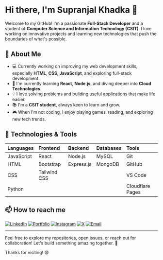 # Hi there, I'm Supranjal Khadka 👋

Welcome to my GitHub! I'm a passionate **Full-Stack Developer** and a student of **Computer Science and Information Technology (CSIT)**. I love working on innovative projects and learning new technologies that push the boundaries of what's possible.

## 🚀 About Me

- 💻 Currently working on improving my web development skills, especially **HTML**, **CSS**, **JavaScript**, and exploring full-stack development.
- 🌱 I'm currently learning **React**, **Node.js**, and diving deeper into **Cloud Technologies**.
- 💡 I love solving problems and building useful applications that make life easier.
- 📚 I'm a **CSIT student**, always keen to learn and grow.
- 🎮 When I'm not coding, I enjoy playing games, reading, and exploring new tech trends.

## 🔧 Technologies & Tools

| **Languages** | **Frontend** | **Backend** | **Databases** | **Tools** |
|:--------------|:-------------|:------------|:--------------|:----------|
| JavaScript    | React        | Node.js     | MySQL         | Git       |
| HTML          | Bootstrap    | Express.js  | MongoDB       | GitHub    |
| CSS           | Tailwind CSS |             |               | VS Code   |
| Python        |              |             |               | Cloudflare Pages |

## 📫 How to reach me

[![LinkedIn](https://img.shields.io/badge/-LinkedIn-0077B5?style=flat-square&logo=linkedin&logoColor=white)](https://linkedin.com/in/supranjal-khadka-8bba52299/) 
[![Portfolio](https://img.shields.io/badge/-Portfolio-000000?style=flat-square&logo=safari&logoColor=white)](https://supranjalkhadka.com.np) 
[![Instagram](https://img.shields.io/badge/-Instagram-E4405F?style=flat-square&logo=instagram&logoColor=white)](https://instagram.com/superangel699/) 
[![X](https://img.shields.io/badge/-X-000000?style=flat-square&logo=x&logoColor=white)](https://x.com/dreadx77) 
[![Email](https://img.shields.io/badge/-Email-D14836?style=flat-square&logo=gmail&logoColor=white)](mailto:supranjal777@gmail.com)

---

Feel free to explore my repositories, open issues, or reach out for collaboration! Let's build something amazing together. 🌟

Thanks for visiting! 😄
